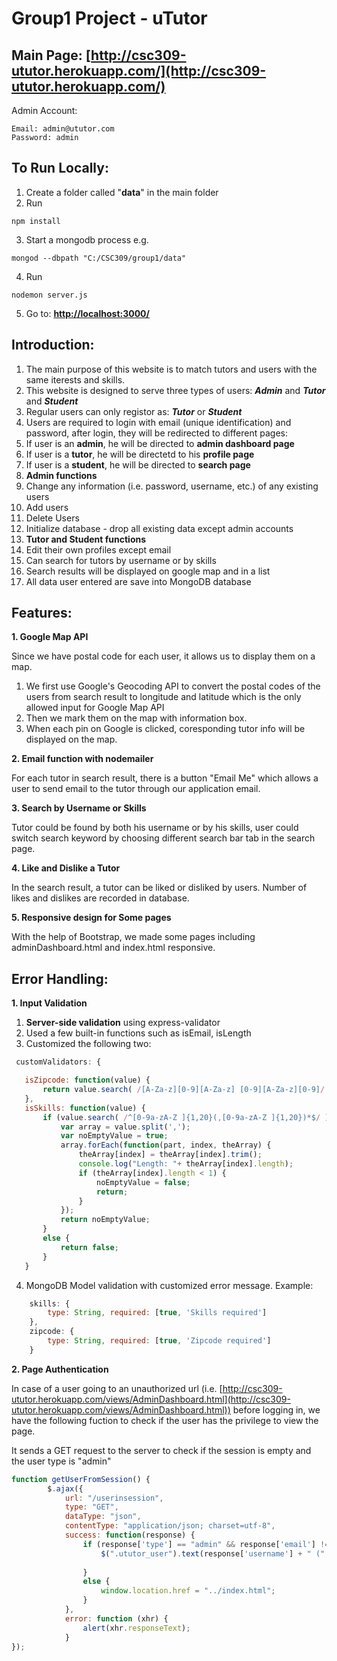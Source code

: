 # Group1 Project - uTutor

## Main Page: __[http://csc309-ututor.herokuapp.com/](http://csc309-ututor.herokuapp.com/)__

Admin Account:

    Email: admin@ututor.com
    Password: admin

## To Run Locally:
1. Create a folder called "__data__" in the main folder
2. Run
  ```
  npm install
  ```
3. Start a mongodb process e.g. 
  ```
  mongod --dbpath "C:/CSC309/group1/data"
  ```
4. Run
  ```
  nodemon server.js
  ```
5. Go to: __[http://localhost:3000/](http://localhost:3000/)__

## Introduction:
1. The main purpose of this website is to match tutors and users with the same iterests and skills. 
2. This website is designed to serve three types of users: ___Admin___ and ___Tutor___ and ___Student___
3. Regular users can only registor as: ___Tutor___ or ___Student___
4. Users are required to login with email (unique identification) and password, after login, they will be redirected to different pages:
  1. If user is an __admin__, he will be directed to __admin dashboard page__
  2. If user is a __tutor__, he will be directetd to his __profile page__
  3. If user is a __student__, he will be directed to __search page__
5. __Admin functions__
  1. Change any information (i.e. password, username, etc.) of any existing users
  2. Add users
  3. Delete Users
  4. Initialize database - drop all existing data except admin accounts
6. __Tutor and Student functions__
  1. Edit their own profiles except email
  2. Can search for tutors by username or by skills
  3. Search results will be displayed on google map and in a list
7. All data user entered are save into MongoDB database

## Features:
__1. Google Map API__

Since we have postal code for each user, it allows us to display them on a map.
  1. We first use Google's Geocoding API to convert the postal codes of the users from search result to longitude and latitude which is the only allowed input for Google Map API
  2. Then we mark them on the map with information box.
  3. When each pin on Google is clicked, coresponding tutor info will be displayed on the map. 
  
__2. Email function with nodemailer__

For each tutor in search result,  there is a button "Email Me" which allows a user to send email to the tutor through our application email. 

__3. Search by Username or Skills__

Tutor could be found by both his username or by his skills, user could switch search keyword by choosing different search bar tab in the search page. 

__4. Like and Dislike a Tutor__

In the search result, a tutor can be liked or disliked by users. Number of likes and dislikes are recorded in database.

__5. Responsive design for Some pages__

With the help of Bootstrap, we made some pages including adminDashboard.html and index.html responsive.

## Error Handling:
__1. Input Validation__
  1. __Server-side validation__ using express-validator
  2. Used a few built-in functions such as isEmail, isLength
  3. Customized the following two:
 ```JavaScript
  customValidators: {

	isZipcode: function(value) {
		return value.search( /[A-Za-z][0-9][A-Za-z] [0-9][A-Za-z][0-9]/ ) !== -1;
    },
	isSkills: function(value) {
		if (value.search( /^[0-9a-zA-Z ]{1,20}(,[0-9a-zA-Z ]{1,20})*$/ ) !== -1) {
			var array = value.split(',');
			var noEmptyValue = true;
			array.forEach(function(part, index, theArray) {
				theArray[index] = theArray[index].trim();
				console.log("Length: "+ theArray[index].length);
				if (theArray[index].length < 1) {
					noEmptyValue = false;
					return;
				}
			});
			return noEmptyValue;
		}
		else {
			return false;
		}
    }
```
  4. MongoDB Model validation with customized error message. Example:
```JavaScript
	skills: {
	    type: String, required: [true, 'Skills required']
	},
	zipcode: {
	    type: String, required: [true, 'Zipcode required']
	}
```

__2. Page Authentication__

In case of a user going to an unauthorized url (i.e. [http://csc309-ututor.herokuapp.com/views/AdminDashboard.html](http://csc309-ututor.herokuapp.com/views/AdminDashboard.html)) before logging in, we have the following fuction to check if the user has the privilege to view the page.
  
It sends a GET request to the server to check if the session is empty and the user type is "admin"
```JavaScript
function getUserFromSession() {
        $.ajax({
            url: "/userinsession",
            type: "GET",
            dataType: "json",
            contentType: "application/json; charset=utf-8",
            success: function(response) {
                if (response['type'] == "admin" && response['email'] != "") {
                    $(".ututor_user").text(response['username'] + " (" + response['email'] + ")");
                    
                }
                else {
                    window.location.href = "../index.html";
                }
            },
            error: function (xhr) {
                alert(xhr.responseText);
            }
});
```
